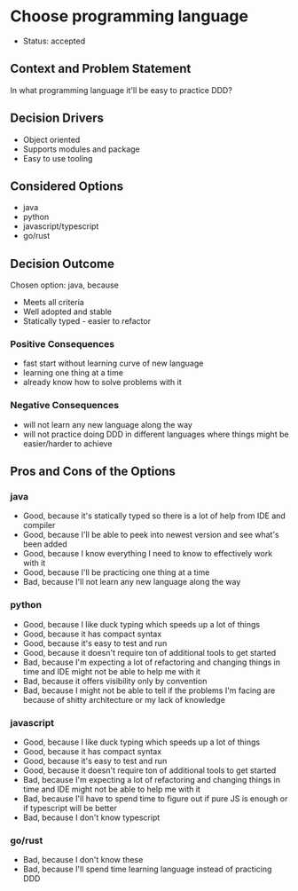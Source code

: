# Choose programming language

* Status: accepted

## Context and Problem Statement

In what programming language it'll be easy to practice DDD?

## Decision Drivers

* Object oriented 
* Supports modules and package
* Easy to use tooling

## Considered Options

* java
* python
* javascript/typescript
* go/rust

## Decision Outcome

Chosen option: java, because
* Meets all criteria
* Well adopted and stable
* Statically typed - easier to refactor 

### Positive Consequences

* fast start without learning curve of new language
* learning one thing at a time
* already know how to solve problems with it

### Negative Consequences

* will not learn any new language along the way
* will not practice doing DDD in different languages where things might be easier/harder to achieve

## Pros and Cons of the Options

### java

* Good, because it's statically typed so there is a lot of help from IDE and compiler 
* Good, because I'll be able to peek into newest version and see what's been added
* Good, because I know everything I need to know to effectively work with it
* Good, because I'll be practicing one thing at a time
* Bad, because I'll not learn any new language along the way

### python

* Good, because I like duck typing which speeds up a lot of things
* Good, because it has compact syntax
* Good, because it's easy to test and run
* Good, because it doesn't require ton of additional tools to get started
* Bad, because I'm expecting a lot of refactoring and changing things in time and IDE might not be able to help me with it
* Bad, because it offers visibility only by convention
* Bad, because I might not be able to tell if the problems I'm facing are because of shitty architecture or my lack of knowledge

### javascript

* Good, because I like duck typing which speeds up a lot of things
* Good, because it has compact syntax
* Good, because it's easy to test and run
* Good, because it doesn't require ton of additional tools to get started
* Bad, because I'm expecting a lot of refactoring and changing things in time and IDE might not be able to help me with it
* Bad, because I'll have to spend time to figure out if pure JS is enough or if typescript will be better
* Bad, because I don't know typescript

### go/rust

* Bad, because I don't know these
* Bad, because I'll spend time learning language instead of practicing DDD

